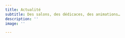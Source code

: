 ```yaml
---
title: Actualité
subtitle: Des salons, des dédicaces, des animations…
description: ''
image: ''

---
```

